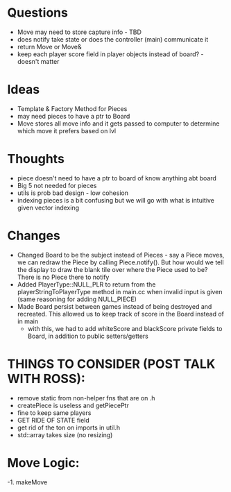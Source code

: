# Questions
- Move may need to store capture info - TBD
- does notify take state or does the controller (main) communicate it
- return Move or Move&
- keep each player score field in player objects instead of board? - doesn't matter

# Ideas
- Template & Factory Method for Pieces
- may need pieces to have a ptr to Board
- Move stores all move info and it gets passed to computer to determine which move 
it prefers based on lvl

# Thoughts
- piece doesn't need to have a ptr to board of know anything abt board
- Big 5 not needed for pieces
- utils is prob bad design - low cohesion
- indexing pieces is a bit confusing but we will go with what is intuitive given
vector indexing

# Changes
- Changed Board to be the subject instead of Pieces - say a Piece moves, we can redraw the Piece by calling Piece.notify(). But how would we tell the display to draw the blank tile over where the Piece used to be? There is no Piece there to notify
- Added PlayerType::NULL_PLR to return from the playerStringToPlayerType method in main.cc when invalid input is given (same reasoning for adding NULL_PIECE)
- Made Board persist between games instead of being destroyed and recreated. This allowed us to keep track of score in the Board instead of in main
    - with this, we had to add whiteScore and blackScore private fields to Board, in addition to public setters/getters

# THINGS TO CONSIDER (POST TALK WITH ROSS):
- remove static from non-helper fns that are on .h
- createPiece is useless and getPiecePtr
- fine to keep same players
- GET RIDE OF STATE field
- get rid of the ton on imports in util.h
- std::array takes size (no resizing)

# Move Logic:
-1. makeMove